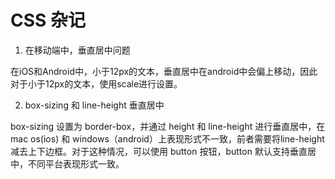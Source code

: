 # CSS 杂记

1. 在移动端中，垂直居中问题

在iOS和Android中，小于12px的文本，垂直居中在android中会偏上移动，因此对于小于12px的文本，使用scale进行设置。

2. box-sizing 和 line-height 垂直居中

box-sizing 设置为 border-box，并通过 height 和 line-height 进行垂直居中，在 mac os(ios) 和 windows（android）上表现形式不一致，前者需要将line-height减去上下边框。对于这种情况，可以使用 button 按钮，button 默认支持垂直居中，不同平台表现形式一致。
